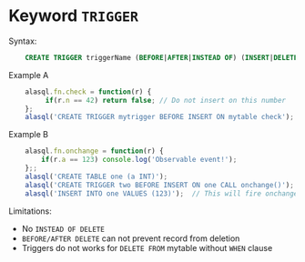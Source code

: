 # Keyword `TRIGGER`

Syntax:
```sql
    CREATE TRIGGER triggerName (BEFORE|AFTER|INSTEAD OF) (INSERT|DELETE|UPDATE) ON tableName (Statement|Function)
```

Example A
```js
    alasql.fn.check = function(r) {
         if(r.n == 42) return false; // Do not insert on this number 
    };
    alasql('CREATE TRIGGER mytrigger BEFORE INSERT ON mytable check');
```

Example B
```js
    alasql.fn.onchange = function(r) {
        if(r.a == 123) console.log('Observable event!');
    };;
    alasql('CREATE TABLE one (a INT)');
    alasql('CREATE TRIGGER two BEFORE INSERT ON one CALL onchange()');
    alasql('INSERT INTO one VALUES (123)');  // This will fire onchange()
```


Limitations:
* No `INSTEAD OF DELETE` 
* `BEFORE/AFTER DELETE` can not prevent record from deletion 
* Triggers do not works for `DELETE FROM` mytable without `WHEN` clause


